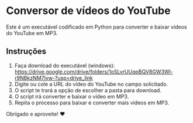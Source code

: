 # Conversor de vídeos do YouTube

Este é um executável codificado em Python para converter e baixar vídeos do YouTube em MP3. 

## Instruções

1. Faça download do executável (windows): https://drive.google.com/drive/folders/1oSLvrUUqpBQV8GW3Wl-r9NBkzNM7Iyw-?usp=drive_link
2. Digite ou cole a URL do vídeo do YouTube no campo solicitado.
3. O script te trará a opção de escolher a pasta para download.
4. O script irá converter e baixar o vídeo em MP3.
7. Repita o processo para baixar e converter mais vídeos em MP3.

Obrigado e aproveite! ❤️
